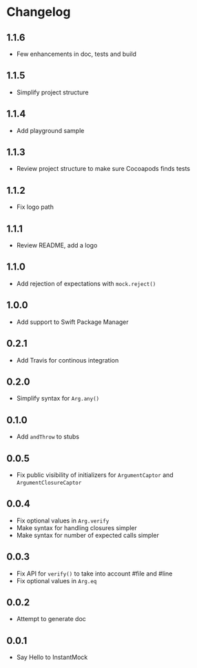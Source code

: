 # Changelog


## 1.1.6

* Few enhancements in doc, tests and build


## 1.1.5

* Simplify project structure


## 1.1.4

* Add playground sample


## 1.1.3

* Review project structure to make sure Cocoapods finds tests


## 1.1.2

* Fix logo path


## 1.1.1

* Review README, add a logo


## 1.1.0

* Add rejection of expectations with `mock.reject()`


## 1.0.0

* Add support to Swift Package Manager


## 0.2.1

* Add Travis for continous integration


## 0.2.0

* Simplify syntax for `Arg.any()`


## 0.1.0

* Add `andThrow` to stubs


## 0.0.5

* Fix public visibility of initializers for `ArgumentCaptor` and `ArgumentClosureCaptor`


## 0.0.4

* Fix optional values in `Arg.verify`
* Make syntax for handling closures simpler
* Make syntax for number of expected calls simpler


## 0.0.3

* Fix API for `verify()` to take into account #file and #line
* Fix optional values in `Arg.eq`


## 0.0.2

* Attempt to generate doc


## 0.0.1

* Say Hello to InstantMock
